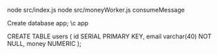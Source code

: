 node src/index.js
node src/moneyWorker.js consumeMessage

Create database app;
\c app

CREATE TABLE users (
    id SERIAL PRIMARY KEY,
    email       varchar(40) NOT NULL,
    money   NUMERIC
);